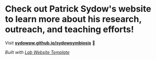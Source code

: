
# Check out Patrick Sydow's website to learn more about his research, outreach, and teaching efforts! 

Visit **[sydowpw.github.io/sydowsymbiosis](https://sydowpw.github.io/sydowsymbiosis)** 🚀

_Built with [Lab Website Template](https://greene-lab.gitbook.io/lab-website-template-docs)_
